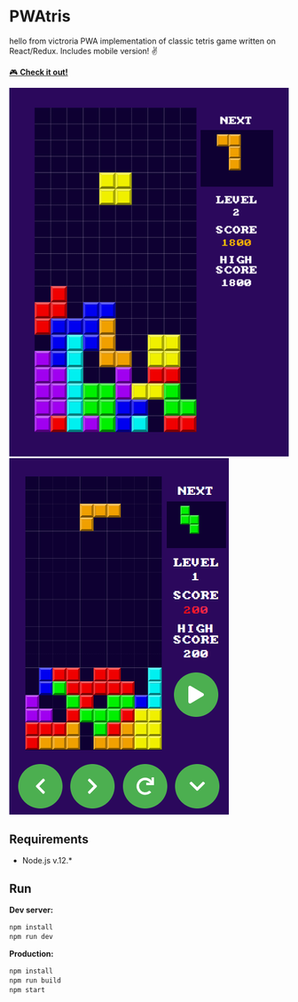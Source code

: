# PWAtris
hello from victroria
PWA implementation of classic tetris game written on React/Redux. Includes mobile version! :v:

[:video_game: **Check it out!**](https://pwatris.herokuapp.com)

![Desktop version](/demo/readme-1.png)
![Mobile version](/demo/readme-2.png)

## Requirements
* Node.js v.12.*

## Run

**Dev server:**
```bash
npm install
npm run dev
```

**Production:**
```bash
npm install
npm run build
npm start
```